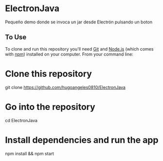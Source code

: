 # ElectronJava
Pequeño demo donde se invoca un jar desde Electrón pulsando un boton

## To Use

To clone and run this repository you'll need [Git](https://git-scm.com) and [Node.js](https://nodejs.org/en/download/) (which comes with [npm](http://npmjs.com)) installed on your computer. From your command line:

# Clone this repository
git clone https://github.com/hugoangeles0810/ElectronJava
# Go into the repository
cd ElectronJava
# Install dependencies and run the app
npm install && npm start